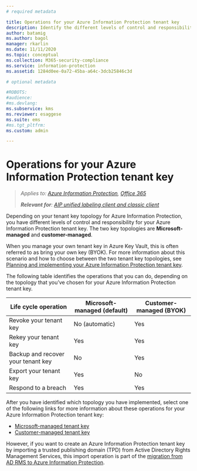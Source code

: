 ```yaml
---
# required metadata

title: Operations for your Azure Information Protection tenant key
description: Identify the different levels of control and responsibility that you have for your Azure Information Protection tenant key.
author: batamig
ms.author: bagol
manager: rkarlin
ms.date: 11/11/2020
ms.topic: conceptual
ms.collection: M365-security-compliance
ms.service: information-protection
ms.assetid: 1284d0ee-0a72-45ba-a64c-3dcb25846c3d

# optional metadata

#ROBOTS:
#audience:
#ms.devlang:
ms.subservice: kms
ms.reviewer: esaggese
ms.suite: ems
#ms.tgt_pltfrm:
ms.custom: admin

---
```


# Operations for your Azure Information Protection tenant key

>**Applies to*: [Azure Information Protection](https://azure.microsoft.com/pricing/details/information-protection), [Office 365](https://download.microsoft.com/download/E/C/F/ECF42E71-4EC0-48FF-AA00-577AC14D5B5C/Azure_Information_Protection_licensing_datasheet_EN-US.pdf)*
>
>***Relevant for**: [AIP unified labeling client and classic client](../faqs.md#whats-the-difference-between-the-azure-information-protection-classic-and-unified-labeling-clients)*

Depending on your tenant key topology for Azure Information Protection, you have different levels of control and responsibility for your Azure Information Protection tenant key. The two key topologies are **Microsoft-managed** and **customer-managed**.

When you manage your own tenant key in Azure Key Vault, this is often referred to as bring your own key (BYOK). For more information about this scenario and how to choose between the two tenant key topologies, see [Planning and implementing your Azure Information Protection tenant key](plan-implement-tenant-key.md).

The following table identifies the operations that you can do, depending on the topology that you’ve chosen for your Azure Information Protection tenant key.

|Life cycle operation|Microsoft-managed (default)|Customer-managed (BYOK)|
|-----------------------|-------------------------------|---------------------------|
|Revoke your tenant key|No (automatic)|Yes|
|Rekey your tenant key|Yes|Yes|
|Backup and recover your tenant key|No|Yes|
|Export your tenant key|Yes|No|
|Respond to a breach|Yes|Yes|

After you have identified which topology you have implemented, select one of the following links for more information about these operations for your Azure Information Protection tenant key:

- [Microsoft-managed tenant key](operations-microsoft-managed-tenant-key.md)
- [Customer-managed tenant key](operations-customer-managed-tenant-key.md)

However, if you want to create an Azure Information Protection tenant key by importing a trusted publishing domain (TPD) from Active Directory Rights Management Services, this import operation is part of the [migration from AD RMS to Azure Information Protection](migrate-from-ad-rms-to-azure-rms.md).  

